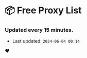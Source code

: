 # :package: Free Proxy List
### Updated every 15 minutes.

- Last updated: `2024-06-04 00:14`

:heart:

